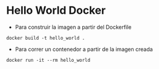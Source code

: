 # Hello World Docker

- Para construir la imagen a partir del Dockerfile
```
docker build -t hello_world .
```

- Para correr un contenedor a partir de la imagen creada
```
docker run -it --rm hello_world
```